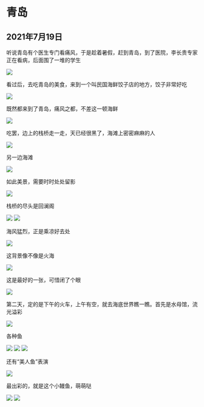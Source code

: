 青岛
=======================

2021年7月19日
-----------------------
听说青岛有个医生专门看痛风，于是趁着暑假，赶到青岛，到了医院，李长贵专家正在看病，后面围了一堆的学生

![]({{site.url}}/assets/blog-images/20210719/1-200.jpg)

看过后，去吃青岛的美食，来到一个叫民国海鲜饺子店的地方，饺子非常好吃

![]({{site.url}}/assets/blog-images/20210719/1-201.jpg)

既然都来到了青岛，痛风之都，不差这一顿海鲜

![]({{site.url}}/assets/blog-images/20210719/1-202.jpg)

吃罢，边上的栈桥走一走，天已经很黑了，海滩上密密麻麻的人

![]({{site.url}}/assets/blog-images/20210719/1-203.jpg)

另一边海滩

![]({{site.url}}/assets/blog-images/20210719/1-204.jpg)

如此美景，需要时时处处留影

![]({{site.url}}/assets/blog-images/20210719/1-205.jpg)

栈桥的尽头是回澜阁

![]({{site.url}}/assets/blog-images/20210719/1-206.jpg)
![]({{site.url}}/assets/blog-images/20210719/1-208.jpg)

海风猛烈，正是乘凉好去处

![]({{site.url}}/assets/blog-images/20210719/1-207.jpg)

这背景像不像是火海

![]({{site.url}}/assets/blog-images/20210719/1-209.jpg)

这是最好的一张，可惜闭了个眼

![]({{site.url}}/assets/blog-images/20210719/1-210.jpg)

第二天，定的是下午的火车，上午有空，就去海底世界瞧一瞧。首先是水母馆，流光溢彩

![]({{site.url}}/assets/blog-images/20210719/1-211.jpg)

各种鱼

![]({{site.url}}/assets/blog-images/20210719/1-212.jpg)
![]({{site.url}}/assets/blog-images/20210719/1-213.jpg)
![]({{site.url}}/assets/blog-images/20210719/1-214.jpg)

还有“美人鱼”表演

![]({{site.url}}/assets/blog-images/20210719/1-215.jpg)

最出彩的，就是这个小鳗鱼，萌萌哒

![]({{site.url}}/assets/blog-images/20210719/1-216.jpg)
![]({{site.url}}/assets/blog-images/20210719/1-217.jpg)
